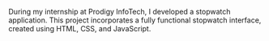 During my internship at Prodigy InfoTech, I developed a stopwatch application. This project incorporates a fully functional stopwatch interface, created using HTML, CSS, and JavaScript.
